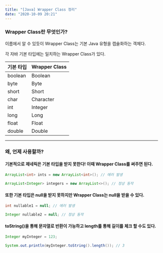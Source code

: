```yaml
---
title: "[Java] Wrapper Class 정리"
date: "2020-10-09 20:21"
---
```


### **Wrapper Class란 무엇인가?**

이름에서 알 수 있듯이 Wrapper Class는 기본 Java 유형을 캡슐화하는 객체다.

각 자바 기본 타입에는 일치하는 Wrapper Class가 있다.

| 기본 타입 | Wrapper Class |
| :------- | :------------ |
| boolean  | Boolean       |
| byte     | Byte          |
| short    | Short         |
| char     | Character     |
| int      | Integer       |
| long     | Long          |
| float    | Float         |
| double   | Double        |

---

### **왜, 언제 사용할까?**

#### 기본적으로 제네릭은 기본 타입을 받지 못한다! 이때 Wrapper Class를 써주면 된다.

```java
ArrayList<int> ints = new ArrayList<int>(); // 에러 발생

ArrayList<Integer> integers = new ArrayList<>(); // 정상 동작
```

#### 또한 기본 타입은 null을 받지 못하지만 Wrapper Class는 null을 받을 수 있다.

```java
int nullable1 = null; // 에러 발생

Integer nullable2 = null; // 정상 동작
```

#### toString()을 통해 문자열로 반환이 가능하고 length를 통해 길이를 체크 할 수도 있다.

```java
Integer myInteger = 123;

System.out.println(myInteger.toString().length()); // 3
```